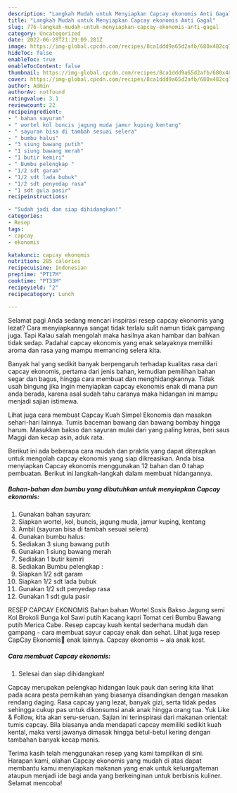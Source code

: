 ```yaml
---
description: "Langkah Mudah untuk Menyiapkan Capcay ekonomis Anti Gagal"
title: "Langkah Mudah untuk Menyiapkan Capcay ekonomis Anti Gagal"
slug: 776-langkah-mudah-untuk-menyiapkan-capcay-ekonomis-anti-gagal
category: Uncategorized
date: 2022-06-28T21:29:09.281Z
image: https://img-global.cpcdn.com/recipes/8ca1ddd9a65d2afb/680x482cq70/capcay-ekonomis-foto-resep-utama.jpg
hideToc: false
enableToc: true
enableTocContent: false
thumbnail: https://img-global.cpcdn.com/recipes/8ca1ddd9a65d2afb/680x482cq70/capcay-ekonomis-foto-resep-utama.jpg
cover: https://img-global.cpcdn.com/recipes/8ca1ddd9a65d2afb/680x482cq70/capcay-ekonomis-foto-resep-utama.jpg
author: Admin
authorAv: notfound
ratingvalue: 3.1
reviewcount: 22
recipeingredient:
- " bahan sayuran"
- " wortel kol buncis jagung muda jamur kuping kentang"
- " sayuran bisa di tambah sesuai selera"
- " bumbu halus"
- "3 siung bawang putih"
- "1 siung bawang merah"
- "1 butir kemiri"
- " Bumbu pelengkap "
- "1/2 sdt garam"
- "1/2 sdt lada bubuk"
- "1/2 sdt penyedap rasa"
- "1 sdt gula pasir"
recipeinstructions:

- "Sudah jadi dan siap dihidangkan!"
categories:
- Resep
tags:
- capcay
- ekonomis

katakunci: capcay ekonomis 
nutrition: 285 calories
recipecuisine: Indonesian
preptime: "PT17M"
cooktime: "PT33M"
recipeyield: "2"
recipecategory: Lunch

---
```



Selamat pagi Anda sedang mencari inspirasi resep capcay ekonomis yang lezat? Cara menyiapkannya sangat tidak terlalu sulit namun tidak gampang juga. Tapi Kalau salah mengolah maka hasilnya akan hambar dan bahkan tidak sedap. Padahal capcay ekonomis yang enak selayaknya memiliki aroma dan rasa yang mampu memancing selera kita.


Banyak hal yang sedikit banyak berpengaruh terhadap kualitas rasa dari capcay ekonomis, pertama dari jenis bahan, kemudian pemilihan bahan segar dan bagus, hingga cara membuat dan menghidangkannya. Tidak usah bingung jika ingin menyiapkan capcay ekonomis enak di mana pun anda berada, karena asal sudah tahu caranya maka hidangan ini mampu menjadi sajian istimewa.

Lihat juga cara membuat Capcay Kuah Simpel Ekonomis dan masakan sehari-hari lainnya. Tumis baceman bawang dan bawang bombay hingga harum. Masukkan bakso dan sayuran mulai dari yang paling keras, beri saus Maggi dan kecap asin, aduk rata.


Berikut ini ada beberapa cara mudah dan praktis yang dapat diterapkan untuk mengolah capcay ekonomis yang siap dikreasikan. Anda bisa menyiapkan Capcay ekonomis menggunakan 12 bahan dan 0 tahap pembuatan. Berikut ini langkah-langkah dalam membuat hidangannya.

<!--inarticleads1-->

##### Bahan-bahan dan bumbu yang dibutuhkan untuk menyiapkan Capcay ekonomis:

1. Gunakan  bahan sayuran:
1. Siapkan  wortel, kol, buncis, jagung muda, jamur kuping, kentang
1. Ambil  (sayuran bisa di tambah sesuai selera)
1. Gunakan  bumbu halus:
1. Sediakan 3 siung bawang putih
1. Gunakan 1 siung bawang merah
1. Sediakan 1 butir kemiri
1. Sediakan  Bumbu pelengkap :
1. Siapkan 1/2 sdt garam
1. Siapkan 1/2 sdt lada bubuk
1. Gunakan 1/2 sdt penyedap rasa
1. Gunakan 1 sdt gula pasir


RESEP CAPCAY EKONOMIS Bahan bahan Wortel Sosis Bakso Jagung semi Kol Brokoli Bunga kol Sawi putih Kacang kapri Tomat ceri Bumbu Bawang putih Merica Cabe. Resep capcay kuah kental sederhana mudah dan gampang - cara membuat sayur capcay enak dan sehat. Lihat juga resep CapCay Ekonomis🥘 enak lainnya. Capcay ekonomis ~ ala anak kost. 

<!--inarticleads2-->

##### Cara membuat Capcay ekonomis:


1. Selesai dan siap dihidangkan!

Capcay merupakan pelengkap hidangan lauk pauk dan sering kita lihat pada acara pesta pernikahan yang biasanya disandingkan dengan masakan rendang daging. Rasa capcay yang lezat, banyak gizi, serta tidak pedas sehingga cukup pas untuk dikonsumsi anak anak hingga orang tua. Yuk Like &amp; Follow, kita akan seru-seruan. Sajian ini terinspirasi dari makanan oriental: tumis capcay. Bila biasanya anda mendapati capcay memiliki sedikit kuah kental, maka versi jawanya dimasak hingga betul-betul kering dengan tambahan banyak kecap manis. 

Terima kasih telah menggunakan resep yang kami tampilkan di sini. Harapan kami, olahan Capcay ekonomis yang mudah di atas dapat membantu kamu menyiapkan makanan yang enak untuk keluarga/teman ataupun menjadi ide bagi anda yang berkeinginan untuk berbisnis kuliner. Selamat mencoba!
